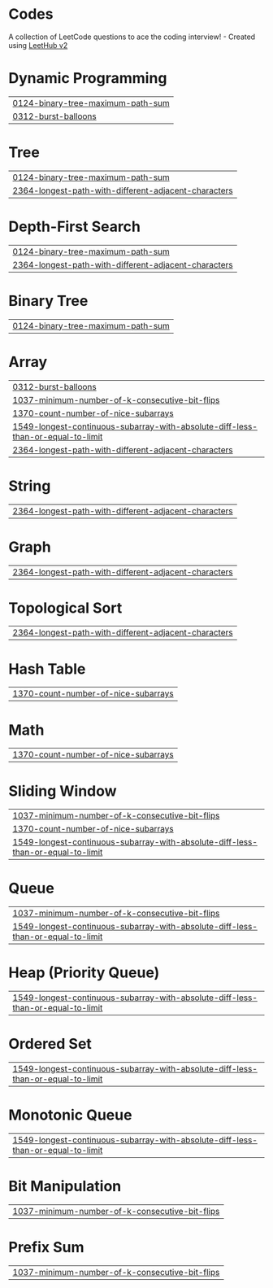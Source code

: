 # Codes
A collection of LeetCode questions to ace the coding interview! - Created using [LeetHub v2](https://github.com/arunbhardwaj/LeetHub-2.0)


# Dynamic Programming
|  |
| ------- |
| [0124-binary-tree-maximum-path-sum](https://github.com/NirmaliB11/Codes/tree/master/0124-binary-tree-maximum-path-sum) |
| [0312-burst-balloons](https://github.com/NirmaliB11/Codes/tree/master/0312-burst-balloons) |
# Tree
|  |
| ------- |
| [0124-binary-tree-maximum-path-sum](https://github.com/NirmaliB11/Codes/tree/master/0124-binary-tree-maximum-path-sum) |
| [2364-longest-path-with-different-adjacent-characters](https://github.com/NirmaliB11/Codes/tree/master/2364-longest-path-with-different-adjacent-characters) |
# Depth-First Search
|  |
| ------- |
| [0124-binary-tree-maximum-path-sum](https://github.com/NirmaliB11/Codes/tree/master/0124-binary-tree-maximum-path-sum) |
| [2364-longest-path-with-different-adjacent-characters](https://github.com/NirmaliB11/Codes/tree/master/2364-longest-path-with-different-adjacent-characters) |
# Binary Tree
|  |
| ------- |
| [0124-binary-tree-maximum-path-sum](https://github.com/NirmaliB11/Codes/tree/master/0124-binary-tree-maximum-path-sum) |
# Array
|  |
| ------- |
| [0312-burst-balloons](https://github.com/NirmaliB11/Codes/tree/master/0312-burst-balloons) |
| [1037-minimum-number-of-k-consecutive-bit-flips](https://github.com/NirmaliB11/Codes/tree/master/1037-minimum-number-of-k-consecutive-bit-flips) |
| [1370-count-number-of-nice-subarrays](https://github.com/NirmaliB11/Codes/tree/master/1370-count-number-of-nice-subarrays) |
| [1549-longest-continuous-subarray-with-absolute-diff-less-than-or-equal-to-limit](https://github.com/NirmaliB11/Codes/tree/master/1549-longest-continuous-subarray-with-absolute-diff-less-than-or-equal-to-limit) |
| [2364-longest-path-with-different-adjacent-characters](https://github.com/NirmaliB11/Codes/tree/master/2364-longest-path-with-different-adjacent-characters) |
# String
|  |
| ------- |
| [2364-longest-path-with-different-adjacent-characters](https://github.com/NirmaliB11/Codes/tree/master/2364-longest-path-with-different-adjacent-characters) |
# Graph
|  |
| ------- |
| [2364-longest-path-with-different-adjacent-characters](https://github.com/NirmaliB11/Codes/tree/master/2364-longest-path-with-different-adjacent-characters) |
# Topological Sort
|  |
| ------- |
| [2364-longest-path-with-different-adjacent-characters](https://github.com/NirmaliB11/Codes/tree/master/2364-longest-path-with-different-adjacent-characters) |
# Hash Table
|  |
| ------- |
| [1370-count-number-of-nice-subarrays](https://github.com/NirmaliB11/Codes/tree/master/1370-count-number-of-nice-subarrays) |
# Math
|  |
| ------- |
| [1370-count-number-of-nice-subarrays](https://github.com/NirmaliB11/Codes/tree/master/1370-count-number-of-nice-subarrays) |
# Sliding Window
|  |
| ------- |
| [1037-minimum-number-of-k-consecutive-bit-flips](https://github.com/NirmaliB11/Codes/tree/master/1037-minimum-number-of-k-consecutive-bit-flips) |
| [1370-count-number-of-nice-subarrays](https://github.com/NirmaliB11/Codes/tree/master/1370-count-number-of-nice-subarrays) |
| [1549-longest-continuous-subarray-with-absolute-diff-less-than-or-equal-to-limit](https://github.com/NirmaliB11/Codes/tree/master/1549-longest-continuous-subarray-with-absolute-diff-less-than-or-equal-to-limit) |
# Queue
|  |
| ------- |
| [1037-minimum-number-of-k-consecutive-bit-flips](https://github.com/NirmaliB11/Codes/tree/master/1037-minimum-number-of-k-consecutive-bit-flips) |
| [1549-longest-continuous-subarray-with-absolute-diff-less-than-or-equal-to-limit](https://github.com/NirmaliB11/Codes/tree/master/1549-longest-continuous-subarray-with-absolute-diff-less-than-or-equal-to-limit) |
# Heap (Priority Queue)
|  |
| ------- |
| [1549-longest-continuous-subarray-with-absolute-diff-less-than-or-equal-to-limit](https://github.com/NirmaliB11/Codes/tree/master/1549-longest-continuous-subarray-with-absolute-diff-less-than-or-equal-to-limit) |
# Ordered Set
|  |
| ------- |
| [1549-longest-continuous-subarray-with-absolute-diff-less-than-or-equal-to-limit](https://github.com/NirmaliB11/Codes/tree/master/1549-longest-continuous-subarray-with-absolute-diff-less-than-or-equal-to-limit) |
# Monotonic Queue
|  |
| ------- |
| [1549-longest-continuous-subarray-with-absolute-diff-less-than-or-equal-to-limit](https://github.com/NirmaliB11/Codes/tree/master/1549-longest-continuous-subarray-with-absolute-diff-less-than-or-equal-to-limit) |
# Bit Manipulation
|  |
| ------- |
| [1037-minimum-number-of-k-consecutive-bit-flips](https://github.com/NirmaliB11/Codes/tree/master/1037-minimum-number-of-k-consecutive-bit-flips) |
# Prefix Sum
|  |
| ------- |
| [1037-minimum-number-of-k-consecutive-bit-flips](https://github.com/NirmaliB11/Codes/tree/master/1037-minimum-number-of-k-consecutive-bit-flips) |